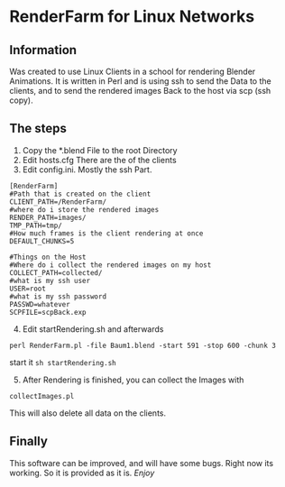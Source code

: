 # RenderFarm for Linux Networks

## Information

Was created to use Linux Clients in a school for rendering Blender Animations.
It is written in Perl and is using ssh to send the Data to the clients, and
to send the rendered images Back to the host via scp (ssh copy).

## The steps
1. Copy the *.blend File to the root Directory
2. Edit hosts.cfg
   There are the <hostnames> of the clients
3. Edit config.ini. Mostly the ssh Part.
  ```
  [RenderFarm]
  #Path that is created on the client
  CLIENT_PATH=/RenderFarm/
  #where do i store the rendered images
  RENDER_PATH=images/
  TMP_PATH=tmp/
  #How much frames is the client rendering at once
  DEFAULT_CHUNKS=5
  
  #Things on the Host
  #Where do i collect the rendered images on my host
  COLLECT_PATH=collected/
  #what is my ssh user
  USER=root
  #what is my ssh password
  PASSWD=whatever
  SCPFILE=scpBack.exp
  ```
4. Edit startRendering.sh and afterwards
  ```
  perl RenderFarm.pl -file Baum1.blend -start 591 -stop 600 -chunk 3
  ```
  start it `sh startRendering.sh`

5. After Rendering is finished, you can collect the Images with
  ```
  collectImages.pl
  ```
  This will also delete all data on the clients.
## Finally
This software can be improved, and will have some bugs. Right now its working.
So it is provided as it is. *Enjoy*
